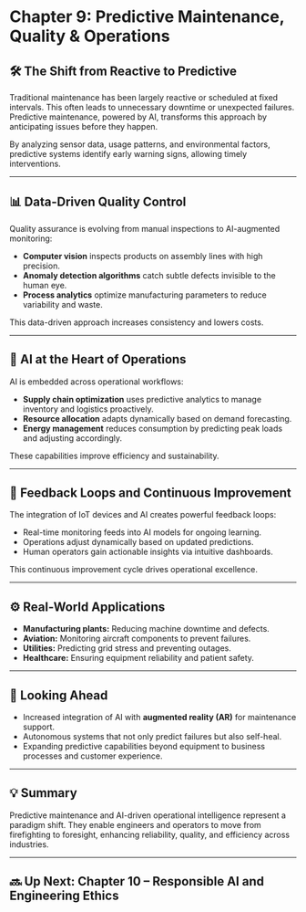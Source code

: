 # Chapter 9: Predictive Maintenance, Quality & Operations

## 🛠️ The Shift from Reactive to Predictive

Traditional maintenance has been largely reactive or scheduled at fixed intervals. This often leads to unnecessary downtime or unexpected failures. Predictive maintenance, powered by AI, transforms this approach by anticipating issues before they happen.

By analyzing sensor data, usage patterns, and environmental factors, predictive systems identify early warning signs, allowing timely interventions.

---

## 📊 Data-Driven Quality Control

Quality assurance is evolving from manual inspections to AI-augmented monitoring:

- **Computer vision** inspects products on assembly lines with high precision.
- **Anomaly detection algorithms** catch subtle defects invisible to the human eye.
- **Process analytics** optimize manufacturing parameters to reduce variability and waste.

This data-driven approach increases consistency and lowers costs.

---

## 🤖 AI at the Heart of Operations

AI is embedded across operational workflows:

- **Supply chain optimization** uses predictive analytics to manage inventory and logistics proactively.
- **Resource allocation** adapts dynamically based on demand forecasting.
- **Energy management** reduces consumption by predicting peak loads and adjusting accordingly.

These capabilities improve efficiency and sustainability.

---

## 🔄 Feedback Loops and Continuous Improvement

The integration of IoT devices and AI creates powerful feedback loops:

- Real-time monitoring feeds into AI models for ongoing learning.
- Operations adjust dynamically based on updated predictions.
- Human operators gain actionable insights via intuitive dashboards.

This continuous improvement cycle drives operational excellence.

---

## ⚙️ Real-World Applications

- **Manufacturing plants:** Reducing machine downtime and defects.
- **Aviation:** Monitoring aircraft components to prevent failures.
- **Utilities:** Predicting grid stress and preventing outages.
- **Healthcare:** Ensuring equipment reliability and patient safety.

---

## 🔮 Looking Ahead

- Increased integration of AI with **augmented reality (AR)** for maintenance support.
- Autonomous systems that not only predict failures but also self-heal.
- Expanding predictive capabilities beyond equipment to business processes and customer experience.

---

## 💡 Summary

Predictive maintenance and AI-driven operational intelligence represent a paradigm shift. They enable engineers and operators to move from firefighting to foresight, enhancing reliability, quality, and efficiency across industries.

---

## 🔜 Up Next: Chapter 10 – Responsible AI and Engineering Ethics
